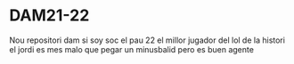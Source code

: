 # DAM21-22

Nou repositori dam
si soy
soc el pau 22 el millor jugador del lol de la histori el jordi es mes malo que pegar un minusbalid pero es buen agente
